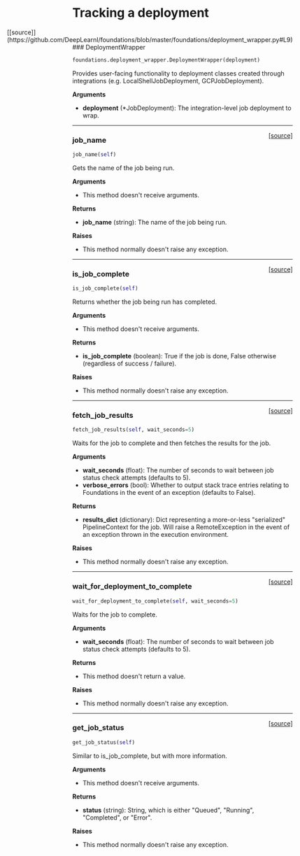 <h1>Tracking a deployment</h1>
<span style="float:right;">[[source]](https://github.com/DeepLearnI/foundations/blob/master/foundations/deployment_wrapper.py#L9)</span>
### DeploymentWrapper

```python
foundations.deployment_wrapper.DeploymentWrapper(deployment)
```


Provides user-facing functionality to deployment classes created through integrations (e.g. LocalShellJobDeployment, GCPJobDeployment).

__Arguments__

- __deployment__ (*JobDeployment): The integration-level job deployment to wrap.


----

<span style="float:right;">[[source]](https://github.com/DeepLearnI/foundations/blob/master/foundations/deployment_wrapper.py#L20)</span>

### job_name


```python
job_name(self)
```



Gets the name of the job being run.

__Arguments__

- This method doesn't receive arguments.

__Returns__

- __job_name__ (string): The name of the job being run.

__Raises__

- This method normally doesn't raise any exception.


----

<span style="float:right;">[[source]](https://github.com/DeepLearnI/foundations/blob/master/foundations/deployment_wrapper.py#L36)</span>

### is_job_complete


```python
is_job_complete(self)
```



Returns whether the job being run has completed.

__Arguments__

- This method doesn't receive arguments.

__Returns__

- __is_job_complete__ (boolean): True if the job is done, False otherwise (regardless of success / failure).

__Raises__

- This method normally doesn't raise any exception.


----

<span style="float:right;">[[source]](https://github.com/DeepLearnI/foundations/blob/master/foundations/deployment_wrapper.py#L52)</span>

### fetch_job_results


```python
fetch_job_results(self, wait_seconds=5)
```



Waits for the job to complete and then fetches the results for the job.

__Arguments__

- __wait_seconds__ (float): The number of seconds to wait between job status check attempts (defaults to 5).
- __verbose_errors__ (bool): Whether to output stack trace entries relating to Foundations in the event of an exception (defaults to False).

__Returns__

- __results_dict__ (dictionary): Dict representing a more-or-less "serialized" PipelineContext for the job.  Will raise a RemoteException in the event of an exception thrown in the execution environment.

__Raises__

- This method normally doesn't raise any exception.


----

<span style="float:right;">[[source]](https://github.com/DeepLearnI/foundations/blob/master/foundations/deployment_wrapper.py#L75)</span>

### wait_for_deployment_to_complete


```python
wait_for_deployment_to_complete(self, wait_seconds=5)
```



Waits for the job to complete.

__Arguments__

- __wait_seconds__ (float): The number of seconds to wait between job status check attempts (defaults to 5).

__Returns__

- This method doesn't return a value.

__Raises__

- This method normally doesn't raise any exception.


----

<span style="float:right;">[[source]](https://github.com/DeepLearnI/foundations/blob/master/foundations/deployment_wrapper.py#L100)</span>

### get_job_status


```python
get_job_status(self)
```



Similar to is_job_complete, but with more information.

__Arguments__

- This method doesn't receive arguments.

__Returns__

- __status__ (string): String, which is either "Queued", "Running", "Completed", or "Error".

__Raises__

- This method normally doesn't raise any exception.


